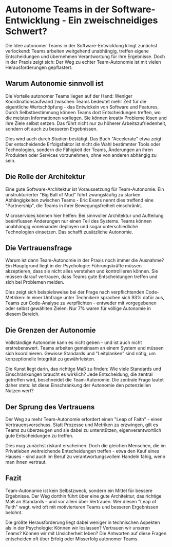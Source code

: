 # Autonome Teams in der Software-Entwicklung - Ein zweischneidiges Schwert?

Die Idee autonomer Teams in der Software-Entwicklung klingt zunächst verlockend: Teams arbeiten weitgehend unabhängig, treffen eigene Entscheidungen und übernehmen Verantwortung für ihre Ergebnisse. Doch in der Praxis zeigt sich: Der Weg zu echter Team-Autonomie ist mit vielen Herausforderungen gepflastert.

## Warum Autonomie sinnvoll ist

Die Vorteile autonomer Teams liegen auf der Hand: Weniger Koordinationsaufwand zwischen Teams bedeutet mehr Zeit für die eigentliche Wertschöpfung - das Entwickeln von Software und Features. Durch Selbstbestimmung können Teams dort Entscheidungen treffen, wo die meisten Informationen vorliegen. Sie können kreativ Probleme lösen und ihre Ziele selbst setzen. Das führt nicht nur zu höherer Arbeitszufriedenheit, sondern oft auch zu besseren Ergebnissen.

Dies wird auch durch Studien bestätigt. Das Buch "Accelerate" etwa zeigt: Der entscheidende Erfolgsfaktor ist nicht die Wahl bestimmter Tools oder Technologien, sondern die Fähigkeit der Teams, Änderungen an ihren Produkten oder Services vorzunehmen, ohne von anderen abhängig zu sein.

## Die Rolle der Architektur

Eine gute Software-Architektur ist Voraussetzung für Team-Autonomie. Ein unstrukturierter "Big Ball of Mud" führt zwangsläufig zu starken Abhängigkeiten zwischen Teams - Eric Evans nennt dies treffend eine "Partnership", die Teams in ihrer Bewegungsfreiheit einschränkt. 

Microservices können hier helfen: Bei sinnvoller Architektur und Aufteilung beeinflussen Änderungen nur einen Teil des Systems. Teams können unabhängig voneinander deployen und sogar unterschiedliche Technologien einsetzen. Das schafft zusätzliche Autonomie.

## Die Vertrauensfrage 

Warum ist dann Team-Autonomie in der Praxis noch immer die Ausnahme? Ein Hauptgrund liegt in der Psychologie: Führungskräfte müssen akzeptieren, dass sie nicht alles verstehen und kontrollieren können. Sie müssen darauf vertrauen, dass Teams gute Entscheidungen treffen und sich bei Problemen melden.

Dies zeigt sich beispielsweise bei der Frage nach verpflichtenden Code-Metriken: In einer Umfrage unter Technikern sprachen sich 93% dafür aus, Teams zur Code-Analyse zu verpflichten - entweder mit vorgegebenen oder selbst gewählten Zielen. Nur 7% waren für völlige Autonomie in diesem Bereich.

## Die Grenzen der Autonomie

Vollständige Autonomie kann es nicht geben - und ist auch nicht erstrebenswert. Teams arbeiten gemeinsam an einem System und müssen sich koordinieren. Gewisse Standards und "Leitplanken" sind nötig, um konzeptionelle Integrität zu gewährleisten.

Die Kunst liegt darin, das richtige Maß zu finden: Wie viele Standards und Einschränkungen braucht es wirklich? Jede Entscheidung, die zentral getroffen wird, beschneidet die Team-Autonomie. Die zentrale Frage lautet daher stets: Ist diese Einschränkung der Autonomie den potenziellen Nutzen wert?

## Der Sprung des Vertrauens

Der Weg zu mehr Team-Autonomie erfordert einen "Leap of Faith" - einen Vertrauensvorschuss. Statt Prozesse und Metriken zu erzwingen, gilt es Teams zu überzeugen und sie dabei zu unterstützen, eigenverantwortlich gute Entscheidungen zu treffen.

Dies mag zunächst riskant erscheinen. Doch die gleichen Menschen, die im Privatleben weitreichende Entscheidungen treffen - etwa den Kauf eines Hauses - sind auch im Beruf zu verantwortungsvollem Handeln fähig, wenn man ihnen vertraut.

## Fazit

Team-Autonomie ist kein Selbstzweck, sondern ein Mittel für bessere Ergebnisse. Der Weg dorthin führt über eine gute Architektur, das richtige Maß an Standards - und vor allem über Vertrauen. Wer diesen "Leap of Faith" wagt, wird oft mit motivierteren Teams und besseren Ergebnissen belohnt.

Die größte Herausforderung liegt dabei weniger in technischen Aspekten als in der Psychologie: Können wir loslassen? Vertrauen wir unseren Teams? Können wir mit Unsicherheit leben? Die Antworten auf diese Fragen entscheiden oft über Erfolg oder Misserfolg autonomer Teams.